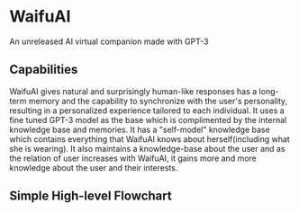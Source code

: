 # WaifuAI
An unreleased AI virtual companion made with GPT-3
## Capabilities
WaifuAI gives natural and surprisingly human-like responses has a long-term memory and the capability to synchronize with the user's personality, resulting in a personalized experience tailored to each individual. It uses a fine tuned GPT-3 model as the base which is complimented by the internal knowledge base and memories. It has a "self-model" knowledge base which contains everything that WaifuAI knows about herself(including what she is wearing). It also maintains a knowledge-base about the user and as the relation of user increases with WaifuAI, it gains more and more knowledge about the user and their interests.
## Simple High-level Flowchart

